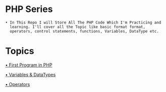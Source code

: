 # PHP Series
    • In This Repo I will Store All The PHP Code Which I'm Practicing and
      learning. I'll cover all the Topic like basic format format,
      operators, control statements, functions, Variables, DataType etc.    


# Topics
[• First Program in PHP](https://github.com/Raunaksplanet/PHP-Series/blob/main/All%20Code/BasicFirstProgram.php)

[• Variables & DataTypes](https://github.com/Raunaksplanet/PHP-Series/blob/main/All%20Code/Variables%26DataTypes.php)

[• Operators](https://github.com/Raunaksplanet/PHP-Series/blob/main/All%20Code/Variables%26DataTypes.php)
